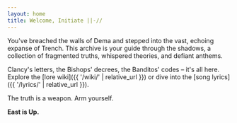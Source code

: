 ```yaml
---
layout: home
title: Welcome, Initiate ||-//
---
```


You've breached the walls of Dema and stepped into the vast, echoing expanse of Trench. This archive is your guide through the shadows, a collection of fragmented truths, whispered theories, and defiant anthems.

Clancy's letters, the Bishops' decrees, the Banditos' codes – it's all here.
Explore the [lore wiki]({{ '/wiki/' | relative_url }}) or dive into the [song lyrics]({{ '/lyrics/' | relative_url }}).

The truth is a weapon. Arm yourself.

**East is Up.**
